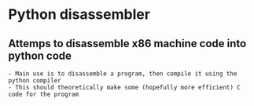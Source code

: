 # Python disassembler

## Attemps to disassemble x86 machine code into python code
    - Main use is to disassemble a program, then compile it using the python compiler
    - This should theoretically make some (hopefully more efficient) C code for the program

